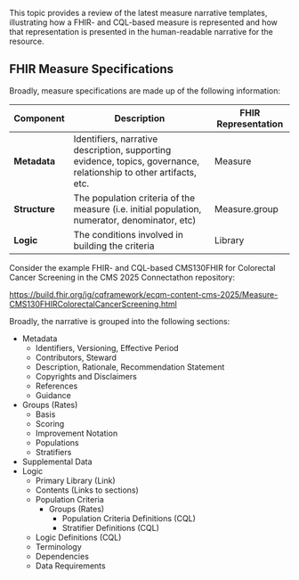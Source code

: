 This topic provides a review of the latest measure narrative templates, illustrating how a FHIR- and CQL-based measure is represented and how that representation is presented in the human-readable narrative for the resource.

## FHIR Measure Specifications

Broadly, measure specifications are made up of the following information:

| Component | Description | FHIR Representation |
|----|----|----|
| **Metadata** | Identifiers, narrative description, supporting evidence, topics, governance, relationship to other artifacts, etc. | Measure |
| **Structure** | The population criteria of the measure (i.e. initial population, numerator, denominator, etc) | Measure.group |
| **Logic** | The conditions involved in building the criteria | Library |

Consider the example FHIR- and CQL-based CMS130FHIR for Colorectal Cancer Screening in the CMS 2025 Connectathon repository:

https://build.fhir.org/ig/cqframework/ecqm-content-cms-2025/Measure-CMS130FHIRColorectalCancerScreening.html

Broadly, the narrative is grouped into the following sections:

* Metadata
    * Identifiers, Versioning, Effective Period
    * Contributors, Steward
    * Description, Rationale, Recommendation Statement
    * Copyrights and Disclaimers
    * References
    * Guidance
* Groups (Rates)
    * Basis
    * Scoring
    * Improvement Notation
    * Populations
    * Stratifiers
* Supplemental Data
* Logic
    * Primary Library (Link)
    * Contents (Links to sections)
    * Population Criteria
        * Groups (Rates)
            * Population Criteria Definitions (CQL)
            * Stratifier Definitions (CQL)
    * Logic Definitions (CQL)
    * Terminology
    * Dependencies
    * Data Requirements

